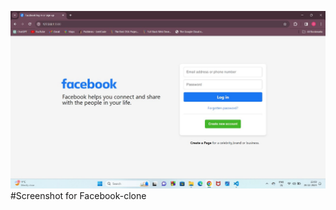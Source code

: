 ![Screenshot for Facebook-clone](https://github.com/DEEKSHITHASONTAM/practice/blob/main/screenshot.jpg)
#Screenshot for Facebook-clone
